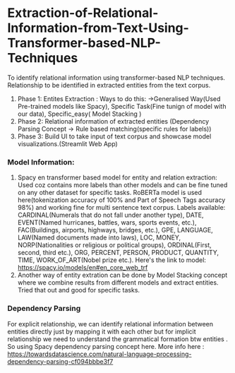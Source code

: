 # Extraction-of-Relational-Information-from-Text-Using-Transformer-based-NLP-Techniques
To identify relational information using transformer-based NLP techniques. Relationship to be identified in extracted entities from the text corpus.
1. Phase 1: Entites Extraction : Ways to do this: ->Generalised Way(Used Pre-trained models like Spacy), Specific Task(Fine tunign of model with our data), Specific_easy( Model Stacking )
2. Phase 2: Relational information of extracted entities (Dependency Parsing Concept -> Rule based matching(specific rules for labels))
3. Phase 3: Build UI to take input of text corpus and showcase model visualizations.(Streamlit Web App)

### Model Information:
1. Spacy en transformer based model for entity and relation extraction:
Used coz contains more labels than other models and can be fine tuned on any other dataset for specific tasks. 
RoBERTa model is used here(tokenization accuracy of 100% and Part of Speech Tags accuracy 98%) and working fine for multi sentence text corpus. Labels available: CARDINAL(Numerals that do not fall under another type), DATE, EVENT(Named hurricanes, battles, wars, sports events, etc.), FAC(Buildings, airports, highways, bridges, etc.), GPE, LANGUAGE, LAW(Named documents made into laws), LOC, MONEY, NORP(Nationalities or religious or political groups), ORDINAL(First, second, third etc.), ORG, PERCENT, PERSON, PRODUCT, QUANTITY, TIME, WORK_OF_ART(Nobel prize etc.). Here's the link to model: https://spacy.io/models/en#en_core_web_trf 
2. Another way of entity extration can be done by Model Stacking concept where we combine results from different models and extract entities. Tried that out and good for specific tasks. 

### Dependency Parsing 
For explicit relationship, we can identify relational information between entities directly just by mapping it with each other but for implicit relationship we need to understand the grammatical formation btw entities . So using Spacy dependency parsing concept here. More info here : https://towardsdatascience.com/natural-language-processing-dependency-parsing-cf094bbbe3f7 
